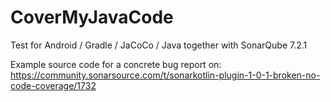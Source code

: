 # CoverMyJavaCode
Test for Android / Gradle / JaCoCo / Java together with SonarQube 7.2.1

Example source code for a concrete bug report on:
https://community.sonarsource.com/t/sonarkotlin-plugin-1-0-1-broken-no-code-coverage/1732
